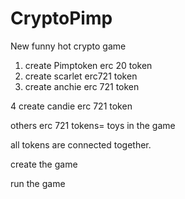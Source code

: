 # CryptoPimp
New funny hot crypto game

1. create Pimptoken erc 20 token
2. create scarlet erc721 token
3. create anchie erc 721 token

4 create candie erc 721 token


others erc 721 tokens= toys in the game

all tokens are connected together.

create the game

run the game

